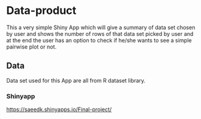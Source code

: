 # Data-product

This a very simple Shiny App which will give a summary of data set chosen by user and shows the number of rows of that data set picked by user and at the end the user has an option to check if he/she wants to see a simple pairwise plot or not.

## Data
Data set used for this App are all from R dataset library.

### Shinyapp
https://saeedk.shinyapps.io/Final-project/
